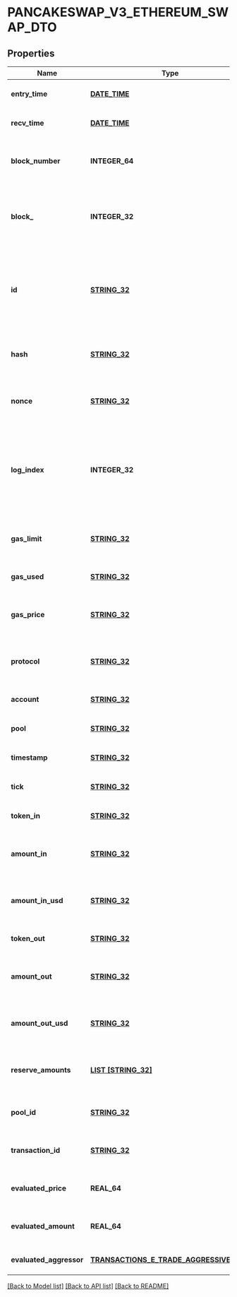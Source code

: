 # PANCAKESWAP_V3_ETHEREUM_SWAP_DTO

## Properties
Name | Type | Description | Notes
------------ | ------------- | ------------- | -------------
**entry_time** | [**DATE_TIME**](DATE_TIME.md) |  | [optional] [default to null]
**recv_time** | [**DATE_TIME**](DATE_TIME.md) |  | [optional] [default to null]
**block_number** | **INTEGER_64** | Number of block in which entity was recorded. | [optional] [default to null]
**block_** | **INTEGER_32** | Block number in which the swap operation was recorded. | [optional] [default to null]
**id** | [**STRING_32**](STRING_32.md) | Unique string identifier of the swap operation, format: (transaction hash)-(log index). | [optional] [default to null]
**hash** | [**STRING_32**](STRING_32.md) | Transaction hash of the transaction that emitted this event. | [optional] [default to null]
**nonce** | [**STRING_32**](STRING_32.md) | Nonce of the transaction that emitted this event. | [optional] [default to null]
**log_index** | **INTEGER_32** | Event log index. For transactions that don&#39;t emit event, create arbitrary index starting from 0. | [optional] [default to null]
**gas_limit** | [**STRING_32**](STRING_32.md) | Gas limit of the transaction that emitted this event. | [optional] [default to null]
**gas_used** | [**STRING_32**](STRING_32.md) | Gas used in this transaction. | [optional] [default to null]
**gas_price** | [**STRING_32**](STRING_32.md) | Gas price of the transaction that emitted this event. | [optional] [default to null]
**protocol** | [**STRING_32**](STRING_32.md) | The protocol this transaction belongs to. | [optional] [default to null]
**account** | [**STRING_32**](STRING_32.md) | Account that emitted this event. | [optional] [default to null]
**pool** | [**STRING_32**](STRING_32.md) | The pool involving this event. | [optional] [default to null]
**timestamp** | [**STRING_32**](STRING_32.md) | Timestamp of this event. | [optional] [default to null]
**tick** | [**STRING_32**](STRING_32.md) | Tick of the swap operation. | [optional] [default to null]
**token_in** | [**STRING_32**](STRING_32.md) | Token deposited into pool. | [optional] [default to null]
**amount_in** | [**STRING_32**](STRING_32.md) | Amount of token deposited into pool in native units. | [optional] [default to null]
**amount_in_usd** | [**STRING_32**](STRING_32.md) | Amount of token deposited into pool in USD. | [optional] [default to null]
**token_out** | [**STRING_32**](STRING_32.md) | Token withdrawn from pool. | [optional] [default to null]
**amount_out** | [**STRING_32**](STRING_32.md) | Amount of token withdrawn from pool in native units. | [optional] [default to null]
**amount_out_usd** | [**STRING_32**](STRING_32.md) | Amount of token withdrawn from pool in USD. | [optional] [default to null]
**reserve_amounts** | [**LIST [STRING_32]**](STRING_32.md) | Amount of input tokens in the liquidity pool. | [optional] [default to null]
**pool_id** | [**STRING_32**](STRING_32.md) |  | [optional] [readonly] [default to null]
**transaction_id** | [**STRING_32**](STRING_32.md) |  | [optional] [readonly] [default to null]
**evaluated_price** | **REAL_64** |  | [optional] [readonly] [default to null]
**evaluated_amount** | **REAL_64** |  | [optional] [readonly] [default to null]
**evaluated_aggressor** | [**TRANSACTIONS_E_TRADE_AGGRESSIVE_SIDE**](Transactions.ETradeAggressiveSide.md) |  | [optional] [default to null]

[[Back to Model list]](../README.md#documentation-for-models) [[Back to API list]](../README.md#documentation-for-api-endpoints) [[Back to README]](../README.md)


